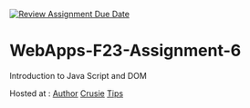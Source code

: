 [![Review Assignment Due Date](https://classroom.github.com/assets/deadline-readme-button-24ddc0f5d75046c5622901739e7c5dd533143b0c8e959d652212380cedb1ea36.svg)](https://classroom.github.com/a/b9NC0g7h)
# WebApps-F23-Assignment-6
Introduction to Java Script and DOM

Hosted at :
[Author](https://44-563-webapps-f23.github.io/44563-webapps-f23-assignment6-AiluriSrujana/author.html)
[Crusie](https://44-563-webapps-f23.github.io/44563-webapps-f23-assignment6-AiluriSrujana/crusie.html)
[Tips](https://44-563-webapps-f23.github.io/44563-webapps-f23-assignment6-AiluriSrujana/tips.html)

